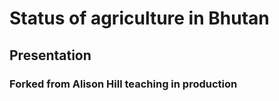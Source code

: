 # Status of agriculture in Bhutan

## Presentation


### Forked from Alison Hill teaching in production